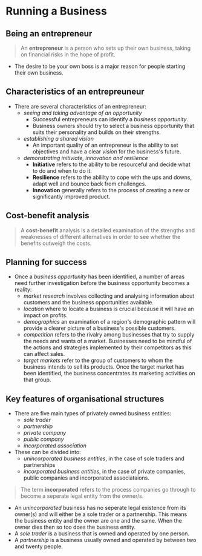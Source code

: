 # Running a Business
## Being an entrepreneur
> An **entrepreneur** is a person who sets up their own business, taking on financial risks in the hope of profit.
- The desire to be your own boss is a major reason for people starting their own business.

## Characteristics of an entrepreuneur
- There are several characteristics of an entrepreneur:
	- *seeing and taking advantage of an opportunity*
		- Successful entrepreneurs can identify a *business opportunity*. 
		- Business owners should try to select a business opportunity that suits their personality and builds on their strengths.
	- *establishing a shared vision*
		- An important quality of an entrepreneur is the ability to set objectives and have a clear *vision* for the business's future.
	- *demonstrating initiviate, innovation and  resilience* 
		- **Initiative** refers to the ability to be resourceful and decide what to do and when to do it.
		- **Resilience** refers to the abililty to cope with the ups and downs, adapt well and bounce back from challenges.
		- **Innovation** generally refers to the process of creating a new or significantly improved product.

## Cost-benefit analysis
> A **cost-benefit** analysis is a detailed examination of the strengths and weaknesses of different alternatives in order to see whether the benefits outweigh the costs.

## Planning for success
- Once a *business opportunity* has been identified, a number of areas need further investigation before the business opportunity becomes a reality:
	- *market research* involves collecting and analysing information about customers and the business opportunities available.
	- *location* where to locate a business is crucial because it will have  an impact on profits.
	- *demographics* an examination of a region's demographic pattern will provide a clearer picture of a business's possible customers.
	- *competition* refers to the rivalry among businesses that try to supply the needs and wants of a market. Businesses need to be mindful of the actions and strategies implemented by their competitors as this can affect sales.
	- *target markets* refer to the group of customers to whom the business intends to sell its products. Once the target market has been identified, the business concentrates its marketing activities on that group.

## Key features of organisational structures
- There are five main types of privately owned business entities:
	- *sole trader*
	- *partnership*
	- *private company*
	- *public company*
	- *incorporated association*
- These can be divided into:
	- *unincorporated business entities*, in the case of sole traders and partnerships	
	- *incorporated business entities*, in the case of private companies, public companies and incorporated associataions.
> The term **incorporated** refers to the process companies go through to become a seperate legal entity from the owner/s.
- An *unincorporated* business has no seperate legal existence from its owner(s) and will either be a  sole trader or a partnership. This means the business entity and the owner are one and the same. When the owner dies then so too does the business entity.
- A *sole trader* is a business that is owned and operated by one person.
- A *partnership*  is a business usually owned and operated by between two and twenty people.